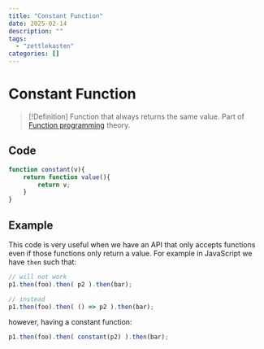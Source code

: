 ```yaml
---
title: "Constant Function"
date: 2025-02-14
description: ""
tags: 
  - "zettlekasten"
categories: []
---
```


# Constant Function
> [!Definition]
> Function that always returns the same value. Part of [Function programming](Function%20programming) theory.

## Code
```js
function constant(v){
	return function value(){ 
		return v;
	}
}
```

## Example
This code is very useful when we have an API that only accepts functions even if those functions only return a value. For example in JavaScript we have `then` such that:
```js
// will not work
p1.then(foo).then( p2 ).then(bar);

// instead
p1.then(foo).then( () => p2 ).then(bar);
```

however, having a constant function:
```js
p1.then(foo).then( constant(p2) ).then(bar);
```
